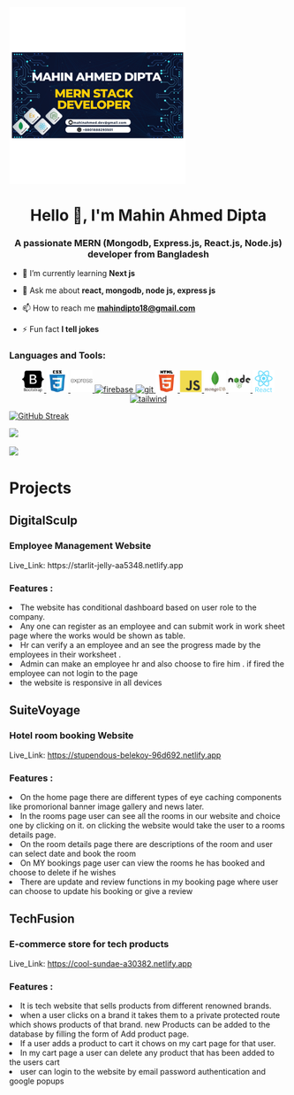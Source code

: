 <img align="center" src="https://github.com/diptomahin/diptomahin/blob/main/Banner.1.png" alt="diptomahin" />
<h1 align="center">Hello 👋, I'm Mahin Ahmed Dipta</h1>
<h3 align="center">A passionate MERN (Mongodb, Express.js, React.js, Node.js) developer from Bangladesh</h3>

- 🌱 I’m currently learning **Next js**

- 💬 Ask me about **react, mongodb, node js, express js**

- 📫 How to reach me **mahindipto18@gmail.com**

- ⚡ Fun fact **I tell jokes**



<h3 align="left">Languages and Tools:</h3>


<p align="center"> <a href="https://getbootstrap.com" target="_blank" rel="noreferrer"> <img src="https://raw.githubusercontent.com/devicons/devicon/master/icons/bootstrap/bootstrap-plain-wordmark.svg" alt="bootstrap" width="40" height="40"/> </a> <a href="https://www.w3schools.com/css/" target="_blank" rel="noreferrer"> <img src="https://raw.githubusercontent.com/devicons/devicon/master/icons/css3/css3-original-wordmark.svg" alt="css3" width="40" height="40"/> </a> <a href="https://expressjs.com" target="_blank" rel="noreferrer"> <img src="https://raw.githubusercontent.com/devicons/devicon/master/icons/express/express-original-wordmark.svg" alt="express" width="40" height="40"/> </a> <a href="https://firebase.google.com/" target="_blank" rel="noreferrer"> <img src="https://www.vectorlogo.zone/logos/firebase/firebase-icon.svg" alt="firebase" width="40" height="40"/> </a> <a href="https://git-scm.com/" target="_blank" rel="noreferrer"> <img src="https://www.vectorlogo.zone/logos/git-scm/git-scm-icon.svg" alt="git" width="40" height="40"/> </a> <a href="https://www.w3.org/html/" target="_blank" rel="noreferrer"> <img src="https://raw.githubusercontent.com/devicons/devicon/master/icons/html5/html5-original-wordmark.svg" alt="html5" width="40" height="40"/> </a> <a href="https://developer.mozilla.org/en-US/docs/Web/JavaScript" target="_blank" rel="noreferrer"> <img src="https://raw.githubusercontent.com/devicons/devicon/master/icons/javascript/javascript-original.svg" alt="javascript" width="40" height="40"/> </a> <a href="https://www.mongodb.com/" target="_blank" rel="noreferrer"> <img src="https://raw.githubusercontent.com/devicons/devicon/master/icons/mongodb/mongodb-original-wordmark.svg" alt="mongodb" width="40" height="40"/> </a> <a href="https://nodejs.org" target="_blank" rel="noreferrer"> <img src="https://raw.githubusercontent.com/devicons/devicon/master/icons/nodejs/nodejs-original-wordmark.svg" alt="nodejs" width="40" height="40"/> </a> <a href="https://reactjs.org/" target="_blank" rel="noreferrer"> <img src="https://raw.githubusercontent.com/devicons/devicon/master/icons/react/react-original-wordmark.svg" alt="react" width="40" height="40"/> </a> <a href="https://tailwindcss.com/" target="_blank" rel="noreferrer"> <img src="https://www.vectorlogo.zone/logos/tailwindcss/tailwindcss-icon.svg" alt="tailwind" width="40" height="40"/> </a> </p>


[![GitHub Streak](https://github-readme-streak-stats.herokuapp.com?user=diptomahin&theme=onedark-duo)](https://git.io/streak-stats)

![](http://github-profile-summary-cards.vercel.app/api/cards/stats?username=diptomahin&theme=aura_dark)

![](http://github-profile-summary-cards.vercel.app/api/cards/most-commit-language?username=diptomahin&theme=aura_dark)


# Projects

## DigitalSculp
<h3 align="left">Employee Management Website</h3>
Live_Link: https://starlit-jelly-aa5348.netlify.app

<h3>Features :</h3>
<li>The website has conditional dashboard based on user role to the company.</li>
<li>Any one can register as an employee and can submit work in work sheet page where the works would be shown as table.</li>
<li>Hr can verify a an employee and an see the progress made by the employees in their worksheet .</li>
<li>Admin can make an employee hr and also choose to fire him . if fired the employee can not login to the page</li>
<li>the website is responsive in all devices</li>


## SuiteVoyage
<h3 align="left">Hotel room booking Website</h3>

Live_Link: https://stupendous-belekoy-96d692.netlify.app

<h3>Features :</h3>

<li>On the home page there are different types of eye caching components like promorional banner image gallery and news later.</li>
<li> In the rooms page user can see all the rooms in our website and choice one by clicking on it. on clicking the website would take the user to a rooms details page.</li>
<li> On the room details page there are descriptions of the room and user can select date and book the room</li>
<li>On MY bookings page user can view the rooms he has booked and choose to delete if he wishes</li>
<li>There are update and review functions in my booking page where user can choose to update his booking or give a review </li>

    
## TechFusion
<h3 align="left">E-commerce store for tech products</h3>

Live_Link: https://cool-sundae-a30382.netlify.app

<h3>Features :</h3>

<li>It is tech website that sells products from different renowned brands.</li>
<li> when a user clicks on a brand it takes them to a private protected route which shows products of that brand. new Products can be added to the database by filling the form of Add product page.</li>
<li>  If a user adds a product to cart it chows on my cart page for that user.</li>
<li>In my cart page a user can delete any product that has been added to the users cart</li>
<li>user can login to the website by email password authentication and google popups </li>

   




